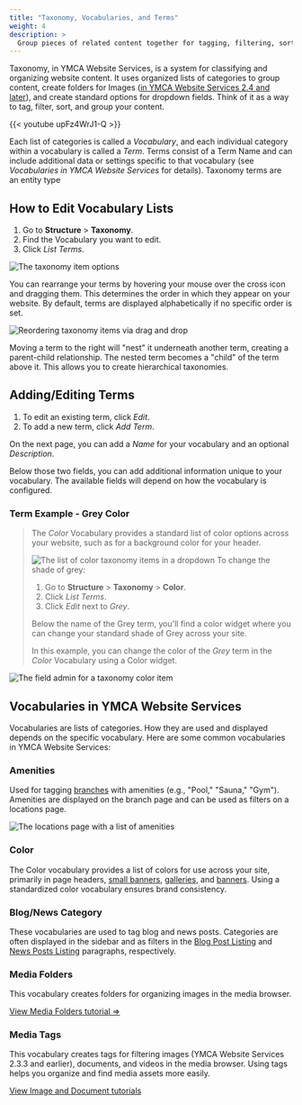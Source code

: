 ```yaml
---
title: "Taxonomy, Vocabularies, and Terms"
weight: 4
description: >
  Group pieces of related content together for tagging, filtering, sorting, and grouping.
---
```


Taxonomy, in YMCA Website Services, is a system for classifying and organizing website content. It uses organized lists of categories to group content, create folders for Images ([in YMCA Website Services 2.4 and later](https://github.com/ymcatwincities/openy/releases/tag/8.2.4.0)), and create standard options for dropdown fields. Think of it as a way to tag, filter, sort, and group your content.

{{< youtube upFz4WrJ1-Q >}}

Each list of categories is called a *Vocabulary*, and each individual category within a vocabulary is called a *Term*.  Terms consist of a Term Name and can include additional data or settings specific to that vocabulary (see *Vocabularies in YMCA Website Services* for details).  Taxonomy terms are an entity type

## How to Edit Vocabulary Lists

1.  Go to **Structure** > **Taxonomy**.
2.  Find the Vocabulary you want to edit.
3.  Click *List Terms*.

![The taxonomy item options](taxonomy--list-terms.png)

You can rearrange your terms by hovering your mouse over the cross icon and dragging them. This determines the order in which they appear on your website. By default, terms are displayed alphabetically if no specific order is set.

![Reordering taxonomy items via drag and drop](taxonomy--reorder.gif)

Moving a term to the right will "nest" it underneath another term, creating a parent-child relationship. The nested term becomes a "child" of the term above it. This allows you to create hierarchical taxonomies.

## Adding/Editing Terms

1.  To edit an existing term, click *Edit*.
2.  To add a new term, click *Add Term*.

On the next page, you can add a *Name* for your vocabulary and an optional *Description*.

Below those two fields, you can add additional information unique to your vocabulary. The available fields will depend on how the vocabulary is configured.

### Term Example - Grey Color

> The *Color* Vocabulary provides a standard list of color options across your website, such as for a background color for your header.
>
> ![The list of color taxonomy items in a dropdown](taxonomy--color-list.png)
> To change the shade of grey:
>
> 1.  Go to **Structure** > **Taxonomy** > **Color**.
> 2.  Click *List Terms*.
> 3.  Click *Edit* next to *Grey*.
>
> Below the name of the Grey term, you'll find a color widget where you can change your standard shade of Grey across your site.
>
> In this example, you can change the color of the *Grey* term in the *Color* Vocabulary using a Color widget.

![The field admin for a taxonomy color item](taxonomy--color-fields.png)

## Vocabularies in YMCA Website Services

Vocabularies are lists of categories.  How they are used and displayed depends on the specific vocabulary. Here are some common vocabularies in YMCA Website Services:

### Amenities

Used for tagging [branches](../content-types/branch) with amenities (e.g., "Pool," "Sauna," "Gym"). Amenities are displayed on the branch page and can be used as filters on a locations page.

![The locations page with a list of amenities](taxonomy--amenities.png)

### Color

The Color vocabulary provides a list of colors for use across your site, primarily in page headers, [small banners](../paragraphs/small-banner), [galleries](../paragraphs/gallery), and [banners](../paragraphs/banner).  Using a standardized color vocabulary ensures brand consistency.

### Blog/News Category

These vocabularies are used to tag blog and news posts. Categories are often displayed in the sidebar and as filters in the [Blog Post Listing](../content-types/blog-post) and [News Posts Listing](../content-types/news-post) paragraphs, respectively.

### Media Folders

This vocabulary creates folders for organizing images in the media browser.

[View Media Folders tutorial ⇒](https://youtu.be/gcaBlhyPZEY)

### Media Tags

This vocabulary creates tags for filtering images (YMCA Website Services 2.3.3 and earlier), documents, and videos in the media browser. Using tags helps you organize and find media assets more easily.

[View Image and Document tutorials](../media)
